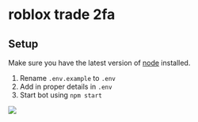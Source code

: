 # roblox trade 2fa

## Setup
Make sure you have the latest version of [node](https://nodejs.org/) installed.

1. Rename `.env.example` to `.env`
2. Add in proper details in `.env`
3. Start bot using `npm start`

![](https://foob.cc/YrSvBhPZv9/raw)
